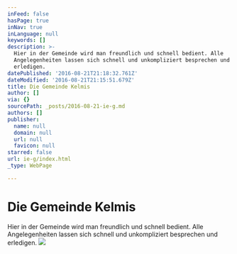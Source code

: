 ```yaml
---
inFeed: false
hasPage: true
inNav: true
inLanguage: null
keywords: []
description: >-
  Hier in der Gemeinde wird man freundlich und schnell bedient. Alle
  Angelegenheiten lassen sich schnell und unkompliziert besprechen und
  erledigen.
datePublished: '2016-08-21T21:18:32.761Z'
dateModified: '2016-08-21T21:15:51.679Z'
title: Die Gemeinde Kelmis
author: []
via: {}
sourcePath: _posts/2016-08-21-ie-g.md
authors: []
publisher:
  name: null
  domain: null
  url: null
  favicon: null
starred: false
url: ie-g/index.html
_type: WebPage

---
```

# Die Gemeinde Kelmis

Hier in der Gemeinde wird man freundlich und schnell bedient. Alle Angelegenheiten lassen sich schnell und unkompliziert besprechen und erledigen.
![](https://the-grid-user-content.s3-us-west-2.amazonaws.com/518e1136-0b46-4182-af8f-6fbc829a124a.jpg)